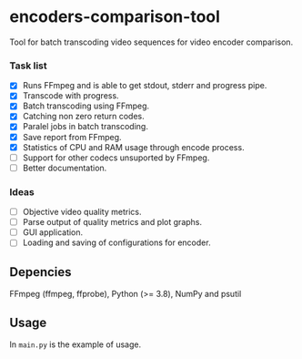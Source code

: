 # encoders-comparison-tool
Tool for batch transcoding video sequences for video encoder comparison.

### Task list

- [x] Runs FFmpeg and is able to get stdout, stderr and progress pipe.
- [x] Transcode with progress.
- [x] Batch transcoding using FFmpeg.
- [x] Catching non zero return codes.
- [x] Paralel jobs in batch transcoding.
- [x] Save report from FFmpeg.
- [x] Statistics of CPU and RAM usage through encode process.
- [ ] Support for other codecs unsuported by FFmpeg.
- [ ] Better documentation.

### Ideas

- [ ] Objective video quality metrics.
- [ ] Parse output of quality metrics and plot graphs.
- [ ] GUI application.
- [ ] Loading and saving of configurations for encoder.

## Depencies

FFmpeg (ffmpeg, ffprobe), Python (>= 3.8), NumPy and psutil

## Usage

In `main.py` is the example of usage.
